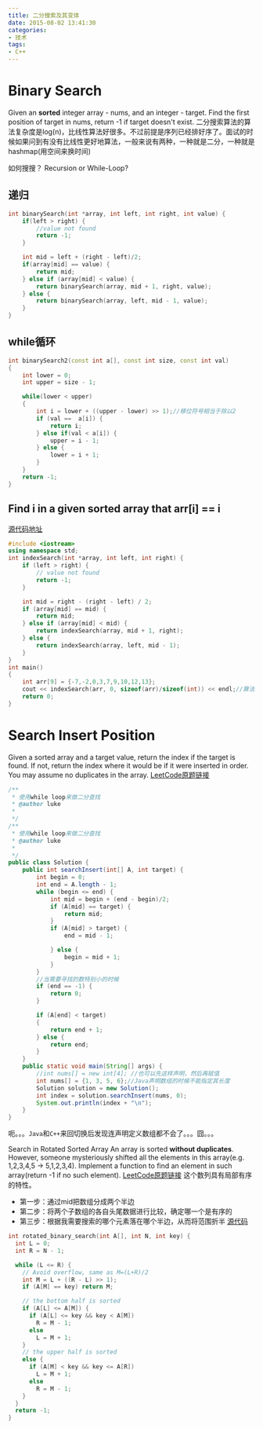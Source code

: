```yaml
---
title: 二分搜索及其变体
date: 2015-08-02 13:41:30
categories:
- 技术
tags:
- C++
---
```

# Binary Search
Given an **sorted** integer array - nums, and an integer - target. Find the first position of target in nums, return -1 if target doesn't exist.
二分搜索算法的算法复杂度是log(n)，比线性算法好很多。不过前提是序列已经排好序了。面试的时候如果问到有没有比线性更好地算法，一般来说有两种，一种就是二分，一种就是hashmap(用空间来换时间)

如何搜搜？
Recursion or While-Loop?

## 递归

```cpp
int binarySearch(int *array, int left, int right, int value) {
	if(left > right) {
		//value not found
		return -1;
	}

	int mid = left + (right - left)/2;
	if(array[mid] == value) {
		return mid;
	} else if (array[mid] < value) {
		return binarySearch(array, mid + 1, right, value);
	} else {
		return binarySearch(array, left, mid - 1, value);
	}
}
```
## while循环
```cpp
int binarySearch2(const int a[], const int size, const int val)
{
	int lower = 0;
	int upper = size - 1;

	while(lower < upper)
	{
		int i = lower + ((upper - lower) >> 1);//移位符号相当于除以2
		if (val ==  a[i]) {
			return i;
		} else if(val < a[i]) {
			upper = i - 1;
		} else {
			lower = i + 1;
		}
	}
	return -1;
}
```


## Find i in a given sorted array that arr[i] == i
[源代码地址](https://github.com/lukesummer/boolan/blob/master/class3/index_search.c)
```cpp
#include <iostream>
using namespace std;
int indexSearch(int *array, int left, int right) {
    if (left > right) {
        // value not found
        return -1;
    }

    int mid = right - (right - left) / 2;    
    if (array[mid] == mid) {
        return mid;
    } else if (array[mid] < mid) {
        return indexSearch(array, mid + 1, right);
    } else {
        return indexSearch(array, left, mid - 1);
    }
}
int main()
{
	int arr[9] = {-7,-2,0,3,7,9,10,12,13};
	cout << indexSearch(arr, 0, sizeof(arr)/sizeof(int)) << endl;//算法正确，返回3
	return 0;
}
```

# Search Insert Position
Given a sorted array and a target value, return the index if the target is found. If not, return the index where it would be if it were inserted in order.
You may assume no duplicates in the array.
[LeetCode原题链接](https://leetcode.com/problems/search-insert-position/)
```java
/**
 * 使用while loop来做二分查找
 * @author luke
 *
 */
/**
 * 使用while loop来做二分查找
 * @author luke
 *
 */
public class Solution {
	public int searchInsert(int[] A, int target) {
		int begin = 0;
		int end = A.length - 1;
		while (begin <= end) {
			int mid = begin + (end - begin)/2;
			if (A[mid] == target) {
				return mid;
			}
			if (A[mid] > target) {
				end = mid - 1;

			} else {
				begin = mid + 1;
			}
		}
		//当需要寻找的数特别小的时候
		if (end == -1) {
			return 0;
		}

		if (A[end] < target)
		{
			return end + 1;
		} else {
			return end;
		}		
	}
	public static void main(String[] args) {
		//int nums[] = new int[4]; //也可以先这样声明，然后再赋值
		int nums[] = {1, 3, 5, 6};//Java声明数组的时候不能指定其长度
		Solution solution = new Solution();
		int index = solution.searchInsert(nums, 0);
		System.out.println(index + "\n");
	}
}
```
呃。。。`Java`和`C++`来回切换后发现连声明定义数组都不会了。。。囧。。。

Search in Rotated Sorted Array
An array is sorted **without duplicates**. However, someone mysteriously shifted all the elements in this array(e.g. 1,2,3,4,5 -> 5,1,2,3,4). Implement a function to find an element in such array(return -1 if no such element).
[LeetCode原题链接](https://leetcode.com/problems/search-in-rotated-sorted-array/)
这个数列具有局部有序的特性。
- 第一步：通过mid把数组分成两个半边
- 第二步：将两个子数组的各自头尾数据进行比较，确定哪一个是有序的
- 第三步：根据我需要搜索的哪个元素落在哪个半边，从而将范围折半
[源代码](https://github.com/lukesummer/boolan/blob/master/class3/rotate_array_search.c)
```cpp
int rotated_binary_search(int A[], int N, int key) {
  int L = 0;
  int R = N - 1;

  while (L <= R) {
    // Avoid overflow, same as M=(L+R)/2
    int M = L + ((R - L) >> 1);
    if (A[M] == key) return M;

    // the bottom half is sorted
    if (A[L] <= A[M]) {
      if (A[L] <= key && key < A[M])
        R = M - 1;
      else
        L = M + 1;
    }
    // the upper half is sorted
    else {
      if (A[M] < key && key <= A[R])
        L = M + 1;
      else
        R = M - 1;
    }
  }
  return -1;
}
```

